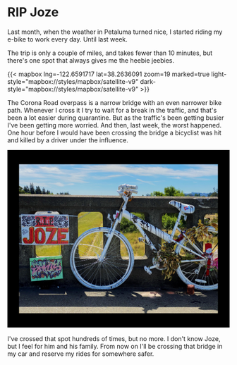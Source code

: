 # RIP Joze

Last month, when the weather in Petaluma turned nice, I started riding my e-bike to work every day. Until last week.
<!--more-->
The trip is only a couple of miles, and takes fewer than 10 minutes, but there's one spot that always gives me the heebie jeebies. 

{{< mapbox lng=-122.6591717 lat=38.2636091 zoom=19 marked=true light-style="mapbox://styles/mapbox/satellite-v9" dark-style="mapbox://styles/mapbox/satellite-v9" >}}

The Corona Road overpass is a narrow bridge with an even narrower bike path. Whenever I cross it I try to wait for a break in the traffic, and that's been a lot easier during quarantine. But as the traffic's been getting busier I've been getting more worried. And then, last week, the worst happened. One hour before I would have been crossing the bridge a  bicyclist was hit and killed by a driver under the influence.

![ RIP Joze - a memorial for the killed cyclist ](/images/RIPJoze.jpg)

I've crossed that spot hundreds of times, but no more. I don't know Joze, but I feel for him and his family. From now on I'll be crossing that bridge in my car and reserve my rides for somewhere safer.

